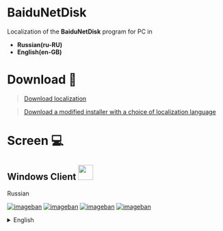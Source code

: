 ﻿# BaiduNetDisk 

Localization of the **BaiduNetDisk** program for PC in 

* **Russian(ru-RU)** 
* **English(en-GB)** 



# Download 🔻
> [Download localization](https://github.com/zloisupport/BaiduNetDiskTranslation/releases)

> [Download a modified installer with a choice of localization language](https://drive.google.com/drive/folders/1bzDB5z8eOCnVITvIvLw8_0fuZdKNJ0UC)
# Screen 💻
## Windows Client <img src="https://i5.imageban.ru/out/2020/07/19/1a0b8eefe55876cb5c367aca2fb846fd.png" width="35" height="35" />
  <summary>Russian</summary>
  
    

  

 [![imageban](https://i4.imageban.ru/thumbs/2020.04.24/4bd543d0edc176de9f3d55f5f7e6eb82.png)](https://imageban.ru/show/2020/04/24/4bd543d0edc176de9f3d55f5f7e6eb82/png)     [![imageban](https://i6.imageban.ru/thumbs/2020.04.24/c39a677bb093b28847b6c9ec9d581bf7.png)](https://imageban.ru/show/2020/04/24/c39a677bb093b28847b6c9ec9d581bf7/png)
[![imageban](https://i6.imageban.ru/thumbs/2020.04.24/ad80cf3ce149768d35b04844a5218a25.png)](https://imageban.ru/show/2020/04/24/ad80cf3ce149768d35b04844a5218a25/png)
[![imageban](https://i1.imageban.ru/thumbs/2020.04.24/8756e74ad00cc055e57dfa5c050b250f.png)](https://imageban.ru/show/2020/04/24/8756e74ad00cc055e57dfa5c050b250f/png)
</details>
<details>
  <summary>English</summary>

[![imageban](https://i3.imageban.ru/thumbs/2020.05.01/9160db812e43d0415ec722a5b99da812.png)](https://imageban.ru/show/2020/05/01/9160db812e43d0415ec722a5b99da812/png) [![imageban](https://i5.imageban.ru/thumbs/2020.05.01/a709622e66ebfe0b63436be3f0ea251b.png)](https://imageban.ru/show/2020/05/01/a709622e66ebfe0b63436be3f0ea251b/png)
[![imageban](https://i3.imageban.ru/thumbs/2020.07.06/f86337c7df3c8ca91ac2efe3c5bfc955.png)](https://imageban.ru/show/2020/07/06/f86337c7df3c8ca91ac2efe3c5bfc955/png)
[![imageban](https://i3.imageban.ru/thumbs/2020.07.06/6df0a2628629183be4f8dfb037859809.png)](https://imageban.ru/show/2020/07/06/6df0a2628629183be4f8dfb037859809/png)
</detail>